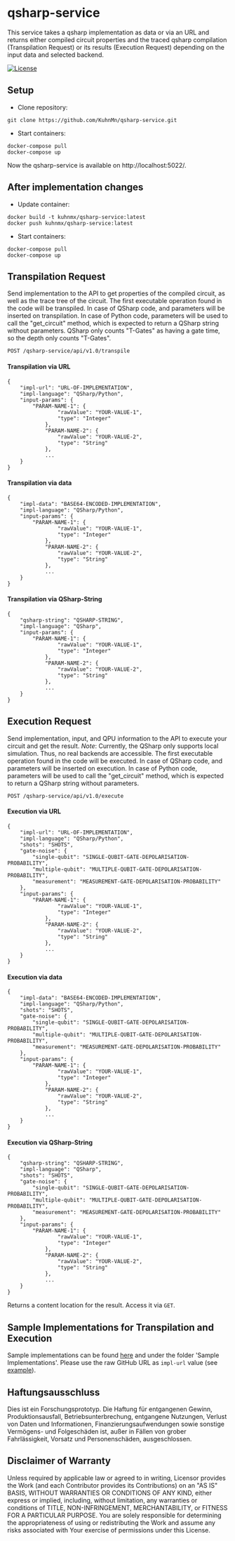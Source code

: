 # qsharp-service

This service takes a qsharp implementation as data or via an URL and returns either compiled circuit properties and the traced qsharp compilation (Transpilation Request) or its results (Execution Request) depending on the input data and selected backend.


[![License](https://img.shields.io/badge/License-Apache%202.0-blue.svg)](https://opensource.org/licenses/Apache-2.0)

## Setup
* Clone repository:
```
git clone https://github.com/KuhnMn/qsharp-service.git
```

* Start containers:
```
docker-compose pull
docker-compose up
```

Now the qsharp-service is available on http://localhost:5022/.

## After implementation changes
* Update container:
```
docker build -t kuhnmx/qsharp-service:latest
docker push kuhnmx/qsharp-service:latest
```

* Start containers:
```
docker-compose pull
docker-compose up
```

## Transpilation Request
Send implementation to the API to get properties of the compiled circuit, as well as the trace tree of the circuit.
The first executable operation found in the code will be transpiled.
In case of QSharp code, and parameters will be inserted on transpilation.
In case of Python code, parameters will be used to call the "get_circuit" method, which is expected to return a QSharp string without parameters.
QSharp only counts "T-Gates" as having a gate time, so the depth only counts "T-Gates".

`POST /qsharp-service/api/v1.0/transpile`

#### Transpilation via URL
```
{  
    "impl-url": "URL-OF-IMPLEMENTATION",
    "impl-language": "QSharp/Python",
    "input-params": {
        "PARAM-NAME-1": {
                "rawValue": "YOUR-VALUE-1",
                "type": "Integer"
            },
            "PARAM-NAME-2": {
                "rawValue": "YOUR-VALUE-2",
                "type": "String"
            },
            ...
    }
}
```

#### Transpilation via data
```
{  
    "impl-data": "BASE64-ENCODED-IMPLEMENTATION",
    "impl-language": "QSharp/Python",
    "input-params": {
        "PARAM-NAME-1": {
                "rawValue": "YOUR-VALUE-1",
                "type": "Integer"
            },
            "PARAM-NAME-2": {
                "rawValue": "YOUR-VALUE-2",
                "type": "String"
            },
            ...
    }
}
```

#### Transpilation via QSharp-String
```
{  
    "qsharp-string": "QSHARP-STRING",
    "impl-language": "QSharp",
    "input-params": {
        "PARAM-NAME-1": {
                "rawValue": "YOUR-VALUE-1",
                "type": "Integer"
            },
            "PARAM-NAME-2": {
                "rawValue": "YOUR-VALUE-2",
                "type": "String"
            },
            ...
    }
}
```

## Execution Request
Send implementation, input, and QPU information to the API to execute your circuit and get the result.
*Note*: Currently, the QSharp only supports local simulation. Thus, no real backends are accessible.
The first executable operation found in the code will be executed.
In case of QSharp code, and parameters will be inserted on execution.
In case of Python code, parameters will be used to call the "get_circuit" method, which is expected to return a QSharp string without parameters.

`POST /qsharp-service/api/v1.0/execute`  

#### Execution via URL
```
{  
    "impl-url": "URL-OF-IMPLEMENTATION",
    "impl-language": "QSharp/Python",
    "shots": "SHOTS",
    "gate-noise": {
        "single-qubit": "SINGLE-QUBIT-GATE-DEPOLARISATION-PROBABILITY",
        "multiple-qubit": "MULTIPLE-QUBIT-GATE-DEPOLARISATION-PROBABILITY",
        "measurement": "MEASUREMENT-GATE-DEPOLARISATION-PROBABILITY"
    },
    "input-params": {
        "PARAM-NAME-1": {
                "rawValue": "YOUR-VALUE-1",
                "type": "Integer"
            },
            "PARAM-NAME-2": {
                "rawValue": "YOUR-VALUE-2",
                "type": "String"
            },
            ...
    }
}
```

#### Execution via data
```
{  
    "impl-data": "BASE64-ENCODED-IMPLEMENTATION",
    "impl-language": "QSharp/Python",
    "shots": "SHOTS",
    "gate-noise": {
        "single-qubit": "SINGLE-QUBIT-GATE-DEPOLARISATION-PROBABILITY",
        "multiple-qubit": "MULTIPLE-QUBIT-GATE-DEPOLARISATION-PROBABILITY",
        "measurement": "MEASUREMENT-GATE-DEPOLARISATION-PROBABILITY"
    },
    "input-params": {
        "PARAM-NAME-1": {
                "rawValue": "YOUR-VALUE-1",
                "type": "Integer"
            },
            "PARAM-NAME-2": {
                "rawValue": "YOUR-VALUE-2",
                "type": "String"
            },
            ...
    }
}
```
#### Execution via QSharp-String
```
{  
    "qsharp-string": "QSHARP-STRING",
    "impl-language": "QSharp",
    "shots": "SHOTS",
    "gate-noise": {
        "single-qubit": "SINGLE-QUBIT-GATE-DEPOLARISATION-PROBABILITY",
        "multiple-qubit": "MULTIPLE-QUBIT-GATE-DEPOLARISATION-PROBABILITY",
        "measurement": "MEASUREMENT-GATE-DEPOLARISATION-PROBABILITY"
    },
    "input-params": {
        "PARAM-NAME-1": {
                "rawValue": "YOUR-VALUE-1",
                "type": "Integer"
            },
            "PARAM-NAME-2": {
                "rawValue": "YOUR-VALUE-2",
                "type": "String"
            },
            ...
    }
}
```

Returns a content location for the result. Access it via `GET`.

## Sample Implementations for Transpilation and Execution
Sample implementations can be found [here](https://github.com/UST-QuAntiL/nisq-analyzer-content/tree/master/compiler-selection/Shor) and under the folder 'Sample Implementations'.
Please use the raw GitHub URL as `impl-url` value (see [example](https://raw.githubusercontent.com/UST-QuAntiL/nisq-analyzer-content/master/compiler-selection/Shor/shor-fix-15-quil.quil)).

## Haftungsausschluss

Dies ist ein Forschungsprototyp.
Die Haftung für entgangenen Gewinn, Produktionsausfall, Betriebsunterbrechung, entgangene Nutzungen, Verlust von Daten und Informationen, Finanzierungsaufwendungen sowie sonstige Vermögens- und Folgeschäden ist, außer in Fällen von grober Fahrlässigkeit, Vorsatz und Personenschäden, ausgeschlossen.

## Disclaimer of Warranty

Unless required by applicable law or agreed to in writing, Licensor provides the Work (and each Contributor provides its Contributions) on an "AS IS" BASIS, WITHOUT WARRANTIES OR CONDITIONS OF ANY KIND, either express or implied, including, without limitation, any warranties or conditions of TITLE, NON-INFRINGEMENT, MERCHANTABILITY, or FITNESS FOR A PARTICULAR PURPOSE.
You are solely responsible for determining the appropriateness of using or redistributing the Work and assume any risks associated with Your exercise of permissions under this License.
